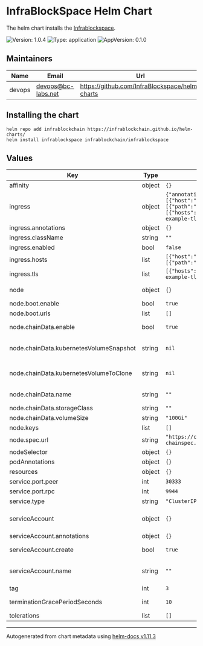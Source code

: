 # InfraBlockSpace Helm Chart

The helm chart installs the [Infrablockspace](https://github.com/InfraBlockchain/infrablockspace-sdk).

![Version: 1.0.4](https://img.shields.io/badge/Version-1.0.4-informational?style=flat-square) ![Type: application](https://img.shields.io/badge/Type-application-informational?style=flat-square) ![AppVersion: 0.1.0](https://img.shields.io/badge/AppVersion-0.1.0-informational?style=flat-square)

## Maintainers

| Name | Email | Url |
| ---- | ------ | --- |
| devops | <devops@bc-labs.net> | <https://github.com/InfraBlockspace/helm-charts> |

## Installing the chart

```console
helm repo add infrablockchain https://infrablockchain.github.io/helm-charts/
helm install infrablockspace infrablockchain/infrablockspace
```

## Values

| Key | Type | Default | Description |
|-----|------|---------|-------------|
| affinity | object | `{}` |  Assign custom affinity rules |
| ingress | object | `{"annotations":{},"className":"","enabled":false,"hosts":[{"host":"chart-example.local","paths":[{"path":"/","pathType":"ImplementationSpecific"}]}],"tls":[{"hosts":["chart-example.local"],"secretName":"chart-example-tls"}]}` | Creates an ingress resource |
| ingress.annotations | object | `{}` | Annotations to add to the Ingress |
| ingress.className | string | `""` | 	Ingress class name  |
| ingress.enabled | bool | `false` | Enable creation of Ingress  |
| ingress.hosts | list | `[{"host":"chart-example.local","paths":[{"path":"/","pathType":"ImplementationSpecific"}]}]` | A list of hosts for the Ingress  |
| ingress.tls | list | `[{"hosts":["chart-example.local"],"secretName":"chart-example-tls"}]` | Ingress TLS configuration  |
|node| object | `{}` | Deploy a substrate node. ref: https://docs.substrate.io/tutorials/v3/private-network/ |
| node.boot.enable | bool | `true` | if set, start bootnode |
| node.boot.urls | list | `[]` | peer bootnode url list |
| node.chainData.enable | bool | `true` | if set, create persistante volume claim and use it to store chain data |
| node.chainData.kubernetesVolumeSnapshot | string | `nil` | If set, create a clone of the volume (using volumeClaimTemplates.dataSource.VolumeSnapshot) and use it to store chain data |
| node.chainData.kubernetesVolumeToClone | string | `nil` | If set, create a clone of the volume (using volumeClaimTemplates.dataSource.PersistentVolumeClaim) and use it to store chain data |
| node.chainData.name | string | `""` | if chainData.enable is false, set your custom persistent volume claim   |
| node.chainData.storageClass | string | `""` | i	Storage class to use for persistent volume  |
| node.chainData.volumeSize | string | `"100Gi"` | 	Size of the volume for chain data  |
| node.keys | list | `[]` | Keys to use by the node |
| node.spec.url | string | `"https://chain-spec.infrablockspace.net/stage/raw-relay-chainspec.json"` | URL to retrive relay chain spec |
| nodeSelector | object | `{}` | {}	Define which Nodes the Pods are scheduled on. |
| podAnnotations | object | `{}` | 	Annotations to add to the pod |
| resources | object | `{}` | 	Resource limits & requests |
| service.port.peer | int | `30333` | InfrablockSpace Peer Port |
| service.port.rpc | int | `9944` | InfrablockSpace Rpc Port |
| service.type | string | `"ClusterIP"` | Service type |
| serviceAccount | object | `{}` | Service account for the pod to use ref: https://kubernetes.io/docs/tasks/configure-pod-container/configure-service-account/ |
| serviceAccount.annotations | object | `{}` | Annotations to add to the ServiceAccount resource  |
| serviceAccount.create | bool | `true` | Enable the creation of a ServiceAccount for InfrablockSpace pods  |
| serviceAccount.name | string | `""` | The name of the service account to use. If not set and create is true, a name is generated using the fullname template |
| tag | int | `3` | infrablockspace image tag |
| terminationGracePeriodSeconds | int | `10` | In seconds, time the given to the InfrablockSpace pod needs to terminate gracefully  |
| tolerations | list | `[]` | Tolerations for use with node taints |

----------------------------------------------
Autogenerated from chart metadata using [helm-docs v1.11.3](https://github.com/norwoodj/helm-docs/releases/v1.11.3)
